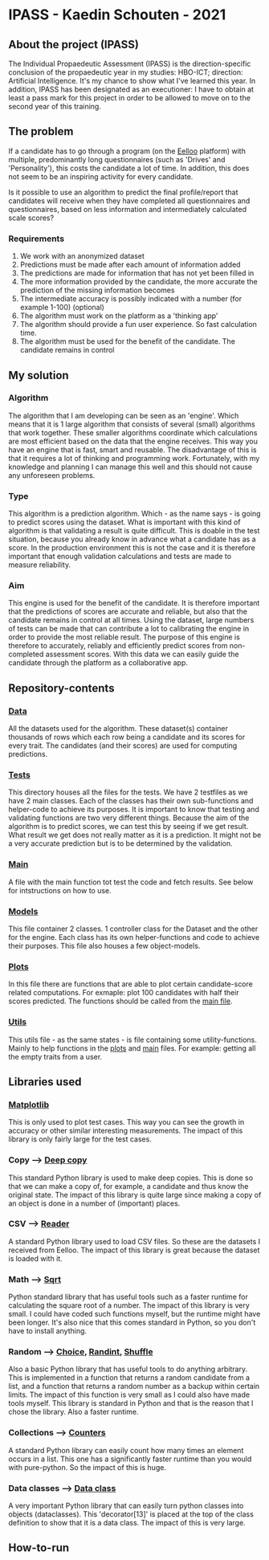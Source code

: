 # IPASS - Kaedin Schouten - 2021
## About the project (IPASS)
The Individual Propaedeutic Assessment (IPASS) is the direction-specific conclusion of the propaedeutic year in my studies: HBO-ICT; direction: Artificial Intelligence. It's my chance to show what I've learned this year. In addition, IPASS has been designated as an executioner: I have to obtain at least a pass mark for this project in order to be allowed to move on to the second year of this training.

## The problem
If a candidate has to go through a program (on the [Eelloo](https://eelloo.nl) platform) with multiple, predominantly long questionnaires (such as 'Drives' and 'Personality'), this costs the candidate a lot of time. In addition, this does not seem to be an inspiring activity for every candidate.

Is it possible to use an algorithm to predict the final profile/report that candidates will receive when they have completed all questionnaires and questionnaires, based on less information and intermediately calculated scale scores?

### Requirements
1. We work with an anonymized dataset
2. Predictions must be made after each amount of information added
3. The predictions are made for information that has not yet been filled in
4. The more information provided by the candidate, the more accurate the prediction of the missing information becomes
5. The intermediate accuracy is possibly indicated with a number (for example 1-100) (optional)
6. The algorithm must work on the platform as a 'thinking app'
7. The algorithm should provide a fun user experience. So fast calculation time.
8. The algorithm must be used for the benefit of the candidate. The candidate remains in control

## My solution
### Algorithm
The algorithm that I am developing can be seen as an 'engine'. Which means that it is 1 large algorithm that consists of several (small) algorithms that work together. These smaller algorithms coordinate which calculations are most efficient based on the data that the engine receives. This way you have an engine that is fast, smart and reusable. The disadvantage of this is that it requires a lot of thinking and programming work. Fortunately, with my knowledge and planning I can manage this well and this should not cause any unforeseen problems.

### Type
This algorithm is a prediction algorithm. Which - as the name says - is going to predict scores using the dataset. What is important with this kind of algorithm is that validating a result is quite difficult. This is doable in the test situation, because you already know in advance what a candidate has as a score. In the production environment this is not the case and it is therefore important that enough validation calculations and tests are made to measure reliability.

### Aim
This engine is used for the benefit of the candidate. It is therefore important that the predictions of scores are accurate and reliable, but also that the candidate remains in control at all times. Using the dataset, large numbers of tests can be made that can contribute a lot to calibrating the engine in order to provide the most reliable result. The purpose of this engine is therefore to accurately, reliably and efficiently predict scores from non-completed assessment scores. With this data we can easily guide the candidate through the platform as a collaborative app.

## Repository-contents
### [Data](data)
All the datasets used for the algorithm. These dataset(s) container thousands of rows which each row being a candidate and its scores for every trait. The candidates (and their scores) are used for computing predictions.

### [Tests](tests)
This directory houses all the files for the tests. We have 2 testfiles as we have 2 main classes. Each of the classes has their own sub-functions and helper-code to achieve its purposes. It is important to know that testing and validating functions are two very different things. Because the aim of the algorithm is to predict scores, we can test this by seeing if we get result. What result we get does not really matter as it is a prediction. It might not be a very accurate prediction but is to be determined by the validation.

### [Main](main.py)
A file with the main function tot test the code and fetch results. See below for intstructions on how to use.

### [Models](models.py)
This file container 2 classes. 1 controller class for the Dataset and the other for the engine. Each class has its own helper-functions and code to achieve their purposes. This file also houses a few object-models.

### [Plots](plots.py)
In this file there are functions that are able to plot certain candidate-score related computations. For exmaple: plot 100 candidates with half their scores predicted. The functions should be called from the [main file](main.py).

### [Utils](utils.py)
This utils file - as the same states - is file containing some utility-functions. Mainly to help functions in the [plots](plots.py) and [main](main.py) files. For example: getting all the empty traits from a user.

## Libraries used
### [Matplotlib](https://matplotlib.org/stable/gallery/index.html)
This is only used to plot test cases. This way you can see the growth in accuracy or other similar interesting measurements. The impact of this library is only fairly large for the test cases.

### Copy --> [Deep copy](https://docs.python.org/3/library/copy.html)
This standard Python library is used to make deep copies. This is done so that we can make a copy of, for example, a candidate and thus know the original state. The impact of this library is quite large since making a copy of an object is done in a number of (important) places.

### CSV --> [Reader](https://docs.python.org/3/library/csv.html)
A standard Python library used to load CSV files. So these are the datasets I received from Eelloo. The impact of this library is great because the dataset is loaded with it.

### Math --> [Sqrt](https://docs.python.org/3/library/math.html)
Python standard library that has useful tools such as a faster runtime for calculating the square root of a number. The impact of this library is very small. I could have coded such functions myself, but the runtime might have been longer. It's also nice that this comes standard in Python, so you don't have to install anything.

### Random --> [Choice](https://docs.python.org/3/library/random.html#functions-for-sequences), [Randint](https://docs.python.org/3/library/random.html#functions-for-integers), [Shuffle](https://docs.python.org/3/library/random.html#functions-for-sequences)
Also a basic Python library that has useful tools to do anything arbitrary. This is implemented in a function that returns a random candidate from a list, and a function that returns a random number as a backup within certain limits. The impact of this function is very small as I could also have made tools myself. This library is standard in Python and that is the reason that I chose the library. Also a faster runtime.

### Collections --> [Counters](https://docs.python.org/3/library/collections.html#counter-objects)
A standard Python library can easily count how many times an element occurs in a list. This one has a significantly faster runtime than you would with pure-python. So the impact of this is huge.

### Data classes --> [Data class](https://docs.python.org/3/library/dataclasses.html)
A very important Python library that can easily turn python classes into objects (dataclasses). This 'decorator[13]' is placed at the top of the class definition to show that it is a data class. The impact of this is very large.

## How-to-run
